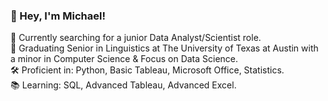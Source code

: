 ### 👋 Hey, I'm Michael!

🔭 Currently searching for a junior Data Analyst/Scientist role.<br/>
🏫 Graduating Senior in Linguistics at The University of Texas at Austin with a minor in Computer Science & Focus on Data Science.<br/>
🛠️ Proficient in: Python, Basic Tableau, Microsoft Office, Statistics.<br/>
📚 Learning: SQL, Advanced Tableau, Advanced Excel.<br/>
